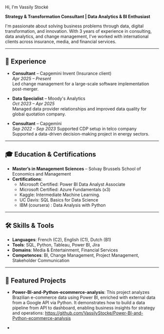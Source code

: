 
 Hi, I'm Vassily Stocké

**Strategy & Transformation Consultant | Data Analytics & BI Enthusiast**

I'm passionate about solving business problems through data, digital transformation, and innovation. With 3 years of experience in consulting, data analytics, and change management, I've worked with international clients across insurance, media, and financial services.

---

## 💼 Experience

- **Consultant** – Capgemini Invent (Insurance client)  
  *Apr 2025 – Present*  
  Led change management for a large-scale software implementation post-merger.

- **Data Specialist** – Moody's Analytics  
  *Oct 2023 – Apr 2025*  
  Managed data provider relationships and improved data quality for global quotation company.

- **Consultant** – Capgemini  
  *Sep 2022* - *Sep 2023*
  Supported CDP setup in telco company
  Supported a data-driven decision-making project in energy sectors.

---

## 🎓 Education & Certifications
- **Master’s in Management Sciences** – Solvay Brussels School of Economics and Management  
- **Certifications**:  
  - Microsoft Certified: Power BI Data Analyst Associate  
  - Microsoft Certified: Azure Fundamentals (x3)
  - Kaggle: Intermediate Machine Learning.
  - UC Davis: SQL Basics for Data Science
  - IBM (coursera) : Data Analysis with Python

---

## 🛠 Skills & Tools

- **Languages**: French (C2), English (C1), Dutch (B1)  
- **Tools**: SQL, Python, Tableau, Power BI, Jira  
- **Domains**: Media & Entertainment, Financial Services  
- **Competences**: BI, Change Management, Project Management, Stakeholder Communication
---

## 📁 Featured Projects
- **Power-BI-and-Python-ecommerce-analysis**: This project analyzes Brazilian e-commerce data using Power BI, enriched with external data from a Google API via Python. It demonstrates how to build a data pipeline from API to dashboard, enabling business insights for strategy and operations: https://github.com/VassilyStocke/Power-BI-and-Python-ecommerce-analysis
 
- 
